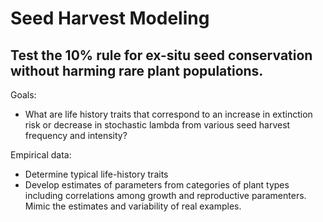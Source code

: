 # Seed Harvest Modeling    
  
  
## Test the 10% rule for ex-situ seed conservation without harming rare plant populations.   
  

Goals:  
  
  * What are life history traits that correspond to an increase in extinction risk or decrease in stochastic lambda from various seed harvest frequency and intensity?  
  

  
Empirical data:  
  
  * Determine typical life-history traits
  * Develop estimates of parameters from categories of plant types including correlations among growth and reproductive paramenters. Mimic the estimates and variability of real examples. 
